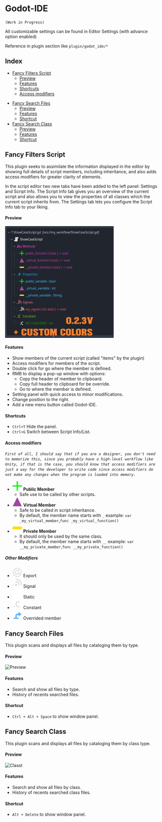 # Godot-IDE

`(Work in Progress)`

All customizable settings can be found in Editor Settings (with advance option enabled)

Reference in plugin section like `plugin/godot_ide/*`

## Index
  * [Fancy Filters Script](#fancy-filters-script)
    + [Preview](#preview)
    + [Features](#features)
    + [Shortcuts](#shortcuts)
    + [Access modifiers](#access-modifiers)
- [Fancy Search Files](#fancy-search-files)
    + [Preview](#preview-1)
    + [Features](#features-1)
    + [Shortcut](#shortcut)
- [Fancy Search Class](#fancy-search-class)
    + [Preview](#preview-2)
    + [Features](#features-2)
    + [Shortcut](#shortcut-1)
 
## Fancy Filters Script

This plugin seeks to assimilate the information displayed in the editor by showing full details of script members, including inheritance, and also adds access modifiers for greater clarity of elements.

In the script editor two new tabs have been added to the left panel: Settings and Script Info. The Script Info tab gives you an overview of the current script and also allows you to view the properties of all classes which the current script inherits from. The Settings tab lets you configure the Script Info tab to your liking.

#### Preview
![Filters](https://github.com/CodeNameTwister/Godot-IDE/raw/main/images/preview1.png "Filters")

#### Features
* Show members of the current script (called "items" by the plugin)
* Access modifiers for members of the script.
* Double click for go where the member is defined.
* RMB to display a pop-up window with options:
	* Copy the header of member to clipboard.
	* Copy full header to clipboard for be override.
	* Go to where the member is defined.
* Setting panel with quick access to minor modifications.
* Change position to the right.
* Add a new menu button called Godot-IDE.

#### Shortcuts
* `Ctrl+T` Hide the panel.
* `Ctrl+G` Switch between Script Info/List.

#### Access modifiers
*`First of all, I should say that if you are a designer, you don't need to memorize this, since you probably have a high-level workflow like Unity, if that is the case, you should know that access modifiers are just a way for the developer to write code since access modifiers do not make any changes when the program is loaded into memory.`*


* ![Public](https://raw.githubusercontent.com/CodeNameTwister/Godot-IDE/315d6504a11802773da1beef81e54275bd60a524/addons/_Godot-IDE_/shared_resources/func_public.svg "Public") **Public Member**
	* Safe use to be called by other scripts.
* ![Virtual](https://raw.githubusercontent.com/CodeNameTwister/Godot-IDE/315d6504a11802773da1beef81e54275bd60a524/addons/_Godot-IDE_/shared_resources/func_virtual.svg "Virtual") **Virtual Member**
	* Safe to be called in script inheritance.
 	* By default, the member name starts with `_` example: `var _my_virtual_member`,`func _my_virtual_function()`
* ![Private](https://raw.githubusercontent.com/CodeNameTwister/Godot-IDE/315d6504a11802773da1beef81e54275bd60a524/addons/_Godot-IDE_/shared_resources/func_private.svg "Private") **Private Member**
	* It should only be used by the same class.
 	* By default, the member name starts with `__` example: `var __my_private_member`,`func __my_private_function()`

##### Other Modifiers
* ![Exported](https://raw.githubusercontent.com/CodeNameTwister/Godot-IDE/b38e75b73381225e15cb1c3e65e8c3b8e1659bda/addons/_Godot-IDE_/shared_resources/MemberAnnotation.svg "Exported") Export
* ![Signals](https://raw.githubusercontent.com/CodeNameTwister/Godot-IDE/b38e75b73381225e15cb1c3e65e8c3b8e1659bda/addons/_Godot-IDE_/shared_resources/MemberSignal.svg "Signals") Signal
* ![Static](https://raw.githubusercontent.com/CodeNameTwister/Godot-IDE/b38e75b73381225e15cb1c3e65e8c3b8e1659bda/addons/_Godot-IDE_/shared_resources/static.svg "Static") Static
* ![Constant](https://raw.githubusercontent.com/CodeNameTwister/Godot-IDE/b38e75b73381225e15cb1c3e65e8c3b8e1659bda/addons/_Godot-IDE_/shared_resources/MemberConstant.svg "Constant") Constant
* ![Override](https://raw.githubusercontent.com/CodeNameTwister/Godot-IDE/b38e75b73381225e15cb1c3e65e8c3b8e1659bda/addons/_Godot-IDE_/shared_resources/MethodOverride.svg "Override") Overrided member

## Fancy Search Files
This plugin scans and displays all files by cataloging them by type.

#### Preview
![Preview](https://private-user-images.githubusercontent.com/153237709/464450067-750cb78c-bb22-4023-a2bf-832ab506cc91.png?jwt=eyJhbGciOiJIUzI1NiIsInR5cCI6IkpXVCJ9.eyJpc3MiOiJnaXRodWIuY29tIiwiYXVkIjoicmF3LmdpdGh1YnVzZXJjb250ZW50LmNvbSIsImtleSI6ImtleTUiLCJleHAiOjE3NTM0MjExNjAsIm5iZiI6MTc1MzQyMDg2MCwicGF0aCI6Ii8xNTMyMzc3MDkvNDY0NDUwMDY3LTc1MGNiNzhjLWJiMjItNDAyMy1hMmJmLTgzMmFiNTA2Y2M5MS5wbmc_WC1BbXotQWxnb3JpdGhtPUFXUzQtSE1BQy1TSEEyNTYmWC1BbXotQ3JlZGVudGlhbD1BS0lBVkNPRFlMU0E1M1BRSzRaQSUyRjIwMjUwNzI1JTJGdXMtZWFzdC0xJTJGczMlMkZhd3M0X3JlcXVlc3QmWC1BbXotRGF0ZT0yMDI1MDcyNVQwNTIxMDBaJlgtQW16LUV4cGlyZXM9MzAwJlgtQW16LVNpZ25hdHVyZT0yNDFhNDAyZWRlMTM2NjU5NzBjOWMyYTkyYmJjZDQwMjdjN2Q5ZDJmMGRkNmNlOTgyOWM4ZmQ0OTBlMzZiNTYzJlgtQW16LVNpZ25lZEhlYWRlcnM9aG9zdCJ9.0H_S9fRz2jhTYw5IxQVuo_CnCSYLqcsLZfzNsj1OFfE "Preview")

#### Features
* Search and show all files by type.
* History of recents searched files.

#### Shortcut
* `Ctrl + Alt + Space` to show window panel.

## Fancy Search Class
This plugin scans and displays all files by cataloging them by class type.

#### Preview
![Classt](https://private-user-images.githubusercontent.com/153237709/464450016-f2ae6616-7063-4906-9f88-d4505543d30f.png?jwt=eyJhbGciOiJIUzI1NiIsInR5cCI6IkpXVCJ9.eyJpc3MiOiJnaXRodWIuY29tIiwiYXVkIjoicmF3LmdpdGh1YnVzZXJjb250ZW50LmNvbSIsImtleSI6ImtleTUiLCJleHAiOjE3NTM0MjExNjAsIm5iZiI6MTc1MzQyMDg2MCwicGF0aCI6Ii8xNTMyMzc3MDkvNDY0NDUwMDE2LWYyYWU2NjE2LTcwNjMtNDkwNi05Zjg4LWQ0NTA1NTQzZDMwZi5wbmc_WC1BbXotQWxnb3JpdGhtPUFXUzQtSE1BQy1TSEEyNTYmWC1BbXotQ3JlZGVudGlhbD1BS0lBVkNPRFlMU0E1M1BRSzRaQSUyRjIwMjUwNzI1JTJGdXMtZWFzdC0xJTJGczMlMkZhd3M0X3JlcXVlc3QmWC1BbXotRGF0ZT0yMDI1MDcyNVQwNTIxMDBaJlgtQW16LUV4cGlyZXM9MzAwJlgtQW16LVNpZ25hdHVyZT00NzZjYjM1Mzg4ZThhNmRmMTYwOTdhZGFjMjQzZDVmOWY4NWZhNjY0OTFmOTJhZjQ2NDE4NzRjYmRkMWYyYmM4JlgtQW16LVNpZ25lZEhlYWRlcnM9aG9zdCJ9.cyx_5Uvf-kI8j64dhtkfn4wiqOh0CIJ9FU27LmSWtzM "Classt")

#### Features
* Search and show all files by class.
* History of recents searched class files.

#### Shortcut
* `Alt + Delete` to show window panel.







